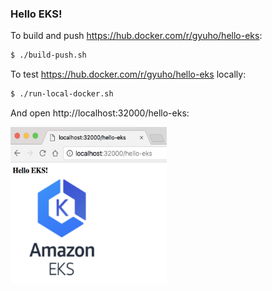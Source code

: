 
### Hello EKS!

To build and push https://hub.docker.com/r/gyuho/hello-eks:

```bash
$ ./build-push.sh
```

To test https://hub.docker.com/r/gyuho/hello-eks locally:

```bash
$ ./run-local-docker.sh
```

And open http://localhost:32000/hello-eks:

<img src="./img/hello-eks.png" alt="hello-eks.png" width="250" height="250"/>
